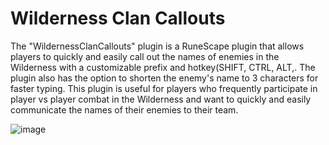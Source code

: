 # Wilderness Clan Callouts

The "WildernessClanCallouts" plugin is a RuneScape plugin that allows players to quickly and easily call out the names of enemies in the Wilderness with a customizable prefix and hotkey(SHIFT, CTRL, ALT,. The plugin also has the option to shorten the enemy's name to 3 characters for faster typing. This plugin is useful for players who frequently participate in player vs player combat in the Wilderness and want to quickly and easily communicate the names of their enemies to their team.

![image](https://user-images.githubusercontent.com/37341309/212661157-2efe3ab6-fe72-4ba5-879d-48c4fb24f5aa.png)
